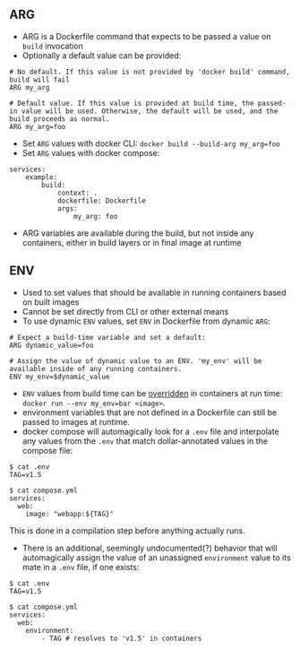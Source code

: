 ## ARG
- ARG is a Dockerfile command that expects to be passed a value on `build` invocation
- Optionally a default value can be provided:
```
# No default. If this value is not provided by 'docker build' command, build will fail
ARG my_arg

# Default value. If this value is provided at build time, the passed-in value will be used. Otherwise, the default will be used, and the build proceeds as normal.
ARG my_arg=foo
```
- Set `ARG` values with docker CLI: `docker build --build-arg my_arg=foo`
- Set `ARG` values with docker compose:
```
services:
	example:
		build: 
			context: .
			dockerfile: Dockerfile
			args:
				my_arg: foo
```
- ARG variables are available during the build, but not inside any containers, either in build layers or in final image at runtime

## ENV
- Used to set values that should be available in running containers based on built images
- Cannot be set directly from CLI or other external means
- To use dynamic `ENV` values, set `ENV` in Dockerfile from dynamic `ARG`:
```
# Expect a build-time variable and set a default:
ARG dynamic_value=foo

# Assign the value of dynamic value to an ENV. 'my_env' will be available inside of any running containers.
ENV my_env=$dynamic_value
```
- `ENV` values from build time can be [overridden](https://docs.docker.com/engine/reference/commandline/run/#env) in containers at run time: `docker run --env my_env=bar <image>`.
- environment variables that are not defined in a Dockerfile can still be passed to images at runtime.
- docker compose will automagically look for a `.env` file and interpolate any values from the `.env` that match dollar-annotated values in the compose file:
```console
$ cat .env
TAG=v1.5

$ cat compose.yml
services:
  web:
    image: "webapp:${TAG}"
```
This is done in a compilation step before anything actually runs.
- There is an additional, seemingly undocumented(?) behavior that will automagically assign the value of an unassigned `environment` value to its mate in a `.env` file, if one exists:
```console
$ cat .env
TAG=v1.5

$ cat compose.yml
services:
  web:
    environment:
		- TAG # resolves to 'v1.5' in containers
```